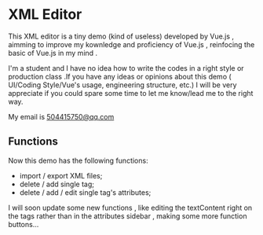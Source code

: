 # XML Editor

This XML editor is a tiny demo (kind of useless) developed by Vue.js , aimming to improve my kownledge and proficiency of Vue.js , reinfocing the basic of Vue.js in my mind .


I'm a student and I have no idea how to write the codes in a right style or production class .If you have any ideas or opinions about this demo ( UI/Coding Style/Vue's usage, engineering structure, etc.) I will be very appreciate if you could  spare some time to let me know/lead me to the right way.

My email is 504415750@qq.com

## Functions
Now this demo has the following functions: 
+ import / export XML files;
+ delete / add single tag;
+ delete / add / edit single tag's attributes;

I will soon update some new functions , like editing the textContent right on the tags rather than in the attributes sidebar ,  making some more function buttons...